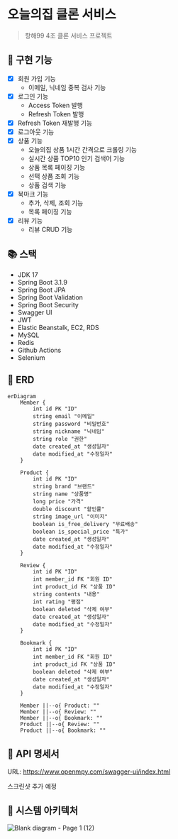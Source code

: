 # 오늘의집 클론 서비스

> 항해99 4조 클론 서비스 프로젝트

## 🔧 구현 기능

- [x] 회원 가입 기능
    - 이메일, 닉네임 중복 검사 기능
- [x] 로그인 기능
    - Access Token 발행
    - Refresh Token 발행
- [x] Refresh Token 재발행 기능
- [x] 로그아웃 기능
- [x] 상품 기능
    - 오늘의집 상품 1시간 간격으로 크롤링 기능
    - 실시간 상품 TOP10 인기 검색어 기능
    - 상품 목록 페이징 기능
    - 선택 상품 조회 기능
    - 상품 검색 기능
- [x] 북마크 기능
    - 추가, 삭제, 조회 기능
    - 목록 페이징 기능
- [x] 리뷰 기능
    - 리뷰 CRUD 기능

## 📚 스택

- JDK 17
- Spring Boot 3.1.9
- Spring Boot JPA
- Spring Boot Validation
- Spring Boot Security
- Swagger UI
- JWT
- Elastic Beanstalk, EC2, RDS
- MySQL
- Redis
- Github Actions
- Selenium

## 🔖 ERD

```mermaid
erDiagram
    Member {
        int id PK "ID"
        string email "이메일"
        string password "비밀번호"
        string nickname "닉네임"
        string role "권한"
        date created_at "생성일자"
        date modified_at "수정일자"
    }

    Product {
        int id PK "ID"
        string brand "브랜드"
        string name "상품명"
        long price "가격"
        double discount "할인률"
        string image_url "이미지"
        boolean is_free_delivery "무료배송"
        boolean is_special_price "특가"
        date created_at "생성일자"
        date modified_at "수정일자"
    }

    Review {
        int id PK "ID"
        int member_id FK "회원 ID"
        int product_id FK "상품 ID"
        string contents "내용"
        int rating "평점"
        boolean deleted "삭제 여부"
        date created_at "생성일자"
        date modified_at "수정일자"
    }

    Bookmark {
        int id PK "ID"
        int member_id FK "회원 ID"
        int product_id FK "상품 ID"
        boolean deleted "삭제 여부"
        date created_at "생성일자"
        date modified_at "수정일자"
    }

    Member ||--o{ Product: ""
    Member ||--o{ Review: ""
    Member ||--o{ Bookmark: ""
    Product ||--o{ Review: ""
    Product ||--o{ Bookmark: ""
```

## 📄 API 명세서

URL: https://www.openmpy.com/swagger-ui/index.html

스크린샷 추가 예정

## 📐 시스템 아키텍처

![Blank diagram - Page 1 (12)](https://github.com/openmpy/bucketplace-clone/assets/150704638/eabecd72-b965-442d-842f-9ab1885d1ccf)

